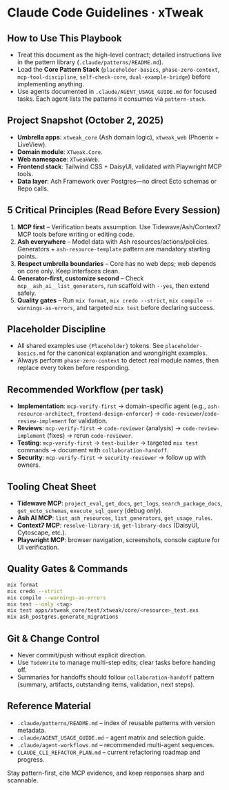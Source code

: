 # Claude Code Guidelines · xTweak

## How to Use This Playbook
- Treat this document as the high-level contract; detailed instructions live in the pattern library (`.claude/patterns/README.md`).
- Load the **Core Pattern Stack** (`placeholder-basics`, `phase-zero-context`, `mcp-tool-discipline`, `self-check-core`, `dual-example-bridge`) before implementing anything.
- Use agents documented in `.claude/AGENT_USAGE_GUIDE.md` for focused tasks. Each agent lists the patterns it consumes via `pattern-stack`.

## Project Snapshot (October 2, 2025)
- **Umbrella apps**: `xtweak_core` (Ash domain logic), `xtweak_web` (Phoenix + LiveView).
- **Domain module**: `XTweak.Core`.
- **Web namespace**: `XTweakWeb`.
- **Frontend stack**: Tailwind CSS + DaisyUI, validated with Playwright MCP tools.
- **Data layer**: Ash Framework over Postgres—no direct Ecto schemas or Repo calls.

## 5 Critical Principles (Read Before Every Session)
1. **MCP first** – Verification beats assumption. Use Tidewave/Ash/Context7 MCP tools before writing or editing code.
2. **Ash everywhere** – Model data with Ash resources/actions/policies. Generators + `ash-resource-template` pattern are mandatory starting points.
3. **Respect umbrella boundaries** – Core has no web deps; web depends on core only. Keep interfaces clean.
4. **Generator-first, customize second** – Check `mcp__ash_ai__list_generators`, run scaffold with `--yes`, then extend safely.
5. **Quality gates** – Run `mix format`, `mix credo --strict`, `mix compile --warnings-as-errors`, and targeted `mix test` before declaring success.

## Placeholder Discipline
- All shared examples use `{Placeholder}` tokens. See `placeholder-basics.md` for the canonical explanation and wrong/right examples.
- Always perform `phase-zero-context` to detect real module names, then replace every token before responding.

## Recommended Workflow (per task)
- **Implementation**: `mcp-verify-first` → domain-specific agent (e.g., `ash-resource-architect`, `frontend-design-enforcer`) → `code-reviewer`/`code-review-implement` for validation.
- **Reviews**: `mcp-verify-first` → `code-reviewer` (analysis) → `code-review-implement` (fixes) → rerun `code-reviewer`.
- **Testing**: `mcp-verify-first` → `test-builder` → targeted `mix test` commands → document with `collaboration-handoff`.
- **Security**: `mcp-verify-first` → `security-reviewer` → follow up with owners.

## Tooling Cheat Sheet
- **Tidewave MCP**: `project_eval`, `get_docs`, `get_logs`, `search_package_docs`, `get_ecto_schemas`, `execute_sql_query` (debug only).
- **Ash AI MCP**: `list_ash_resources`, `list_generators`, `get_usage_rules`.
- **Context7 MCP**: `resolve-library-id`, `get-library-docs` (DaisyUI, Cytoscape, etc.).
- **Playwright MCP**: browser navigation, screenshots, console capture for UI verification.

## Quality Gates & Commands
```bash
mix format
mix credo --strict
mix compile --warnings-as-errors
mix test --only <tag>
mix test apps/xtweak_core/test/xtweak/core/<resource>_test.exs
mix ash_postgres.generate_migrations
```

## Git & Change Control
- Never commit/push without explicit direction.
- Use `TodoWrite` to manage multi-step edits; clear tasks before handing off.
- Summaries for handoffs should follow `collaboration-handoff` pattern (summary, artifacts, outstanding items, validation, next steps).

## Reference Material
- `.claude/patterns/README.md` – index of reusable patterns with version metadata.
- `.claude/AGENT_USAGE_GUIDE.md` – agent matrix and selection guide.
- `.claude/agent-workflows.md` – recommended multi-agent sequences.
- `CLAUDE_CLI_REFACTOR_PLAN.md` – current refactoring roadmap and progress.

Stay pattern-first, cite MCP evidence, and keep responses sharp and scannable.
